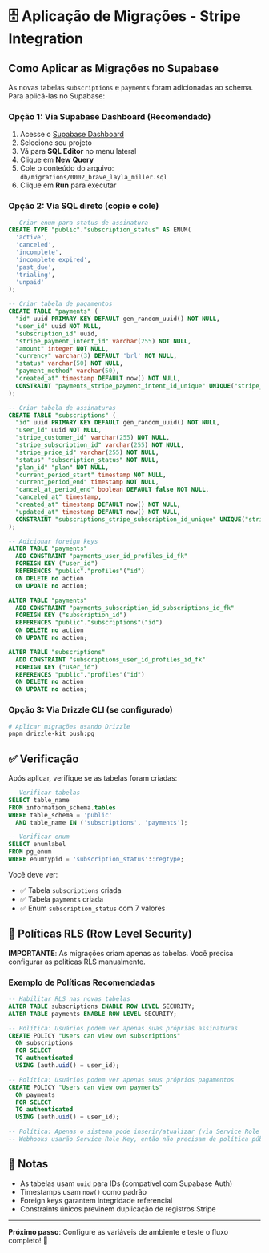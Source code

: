 # 🗄️ Aplicação de Migrações - Stripe Integration

## Como Aplicar as Migrações no Supabase

As novas tabelas `subscriptions` e `payments` foram adicionadas ao schema. Para aplicá-las no Supabase:

### Opção 1: Via Supabase Dashboard (Recomendado)

1. Acesse o [Supabase Dashboard](https://app.supabase.com)
2. Selecione seu projeto
3. Vá para **SQL Editor** no menu lateral
4. Clique em **New Query**
5. Cole o conteúdo do arquivo: `db/migrations/0002_brave_layla_miller.sql`
6. Clique em **Run** para executar

### Opção 2: Via SQL direto (copie e cole)

```sql
-- Criar enum para status de assinatura
CREATE TYPE "public"."subscription_status" AS ENUM(
  'active',
  'canceled',
  'incomplete',
  'incomplete_expired',
  'past_due',
  'trialing',
  'unpaid'
);

-- Criar tabela de pagamentos
CREATE TABLE "payments" (
  "id" uuid PRIMARY KEY DEFAULT gen_random_uuid() NOT NULL,
  "user_id" uuid NOT NULL,
  "subscription_id" uuid,
  "stripe_payment_intent_id" varchar(255) NOT NULL,
  "amount" integer NOT NULL,
  "currency" varchar(3) DEFAULT 'brl' NOT NULL,
  "status" varchar(50) NOT NULL,
  "payment_method" varchar(50),
  "created_at" timestamp DEFAULT now() NOT NULL,
  CONSTRAINT "payments_stripe_payment_intent_id_unique" UNIQUE("stripe_payment_intent_id")
);

-- Criar tabela de assinaturas
CREATE TABLE "subscriptions" (
  "id" uuid PRIMARY KEY DEFAULT gen_random_uuid() NOT NULL,
  "user_id" uuid NOT NULL,
  "stripe_customer_id" varchar(255) NOT NULL,
  "stripe_subscription_id" varchar(255) NOT NULL,
  "stripe_price_id" varchar(255) NOT NULL,
  "status" "subscription_status" NOT NULL,
  "plan_id" "plan" NOT NULL,
  "current_period_start" timestamp NOT NULL,
  "current_period_end" timestamp NOT NULL,
  "cancel_at_period_end" boolean DEFAULT false NOT NULL,
  "canceled_at" timestamp,
  "created_at" timestamp DEFAULT now() NOT NULL,
  "updated_at" timestamp DEFAULT now() NOT NULL,
  CONSTRAINT "subscriptions_stripe_subscription_id_unique" UNIQUE("stripe_subscription_id")
);

-- Adicionar foreign keys
ALTER TABLE "payments"
  ADD CONSTRAINT "payments_user_id_profiles_id_fk"
  FOREIGN KEY ("user_id")
  REFERENCES "public"."profiles"("id")
  ON DELETE no action
  ON UPDATE no action;

ALTER TABLE "payments"
  ADD CONSTRAINT "payments_subscription_id_subscriptions_id_fk"
  FOREIGN KEY ("subscription_id")
  REFERENCES "public"."subscriptions"("id")
  ON DELETE no action
  ON UPDATE no action;

ALTER TABLE "subscriptions"
  ADD CONSTRAINT "subscriptions_user_id_profiles_id_fk"
  FOREIGN KEY ("user_id")
  REFERENCES "public"."profiles"("id")
  ON DELETE no action
  ON UPDATE no action;
```

### Opção 3: Via Drizzle CLI (se configurado)

```bash
# Aplicar migrações usando Drizzle
pnpm drizzle-kit push:pg
```

## ✅ Verificação

Após aplicar, verifique se as tabelas foram criadas:

```sql
-- Verificar tabelas
SELECT table_name
FROM information_schema.tables
WHERE table_schema = 'public'
  AND table_name IN ('subscriptions', 'payments');

-- Verificar enum
SELECT enumlabel
FROM pg_enum
WHERE enumtypid = 'subscription_status'::regtype;
```

Você deve ver:

- ✅ Tabela `subscriptions` criada
- ✅ Tabela `payments` criada
- ✅ Enum `subscription_status` com 7 valores

## 🔐 Políticas RLS (Row Level Security)

**IMPORTANTE**: As migrações criam apenas as tabelas. Você precisa configurar as políticas RLS manualmente.

### Exemplo de Políticas Recomendadas

```sql
-- Habilitar RLS nas novas tabelas
ALTER TABLE subscriptions ENABLE ROW LEVEL SECURITY;
ALTER TABLE payments ENABLE ROW LEVEL SECURITY;

-- Política: Usuários podem ver apenas suas próprias assinaturas
CREATE POLICY "Users can view own subscriptions"
  ON subscriptions
  FOR SELECT
  TO authenticated
  USING (auth.uid() = user_id);

-- Política: Usuários podem ver apenas seus próprios pagamentos
CREATE POLICY "Users can view own payments"
  ON payments
  FOR SELECT
  TO authenticated
  USING (auth.uid() = user_id);

-- Política: Apenas o sistema pode inserir/atualizar (via Service Role Key)
-- Webhooks usarão Service Role Key, então não precisam de política pública
```

## 📝 Notas

- As tabelas usam `uuid` para IDs (compatível com Supabase Auth)
- Timestamps usam `now()` como padrão
- Foreign keys garantem integridade referencial
- Constraints únicos previnem duplicação de registros Stripe

---

**Próximo passo**: Configure as variáveis de ambiente e teste o fluxo completo! 🚀
